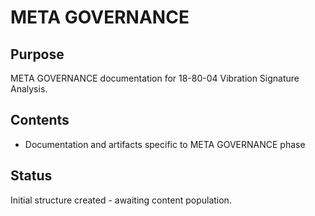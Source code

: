 # META GOVERNANCE

## Purpose
META GOVERNANCE documentation for 18-80-04 Vibration Signature Analysis.

## Contents
- Documentation and artifacts specific to META GOVERNANCE phase

## Status
Initial structure created - awaiting content population.
